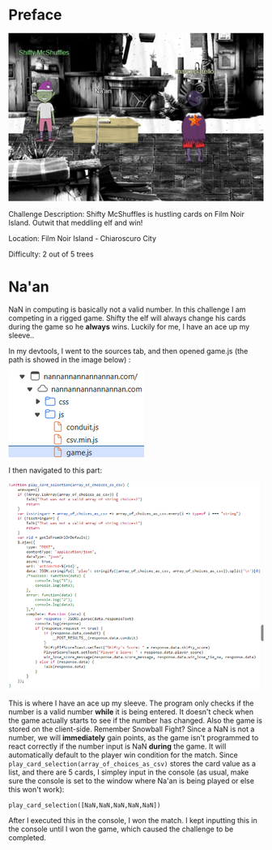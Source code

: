 # Preface
![](../images/Naan.jpg)

 Challenge Description: Shifty McShuffles is hustling cards on Film Noir Island. Outwit that meddling elf and win!

 Location: Film Noir Island - Chiaroscuro City

 Difficulty: 2 out of 5 trees
 
 # Na'an
 NaN in computing is basically not a valid number. In this challenge I am competing in a rigged game. Shifty the elf will always change his cards during the game so he **always** wins. Luckily for me, I have an ace up my sleeve..

 In my devtools, I went to the sources tab, and then opened game.js (the path is showed in the image below) :

 ![](../images/Naanpart1.png)

 I then navigated to this part:

 ![](../images/Naanpart2.png)

 This is where I have an ace up my sleeve. The program only checks if the number is a valid number **while** it is being entered. It doesn't check when the game actually starts to see if the number has changed. Also the game is stored on the client-side. Remember Snowball Fight? Since a NaN is not a number, we will **immediately** gain points, as the game isn't programmed to react correctly if the number input is NaN **during** the game. It will automatically default to the player win condition for the match. Since `play_card_selection(array_of_choices_as_csv)` stores the card value as a list, and there are 5 cards, I simpley input in the console (as usual, make sure the console is set to the window where Na'an is being played or else this won't work):

 ```
play_card_selection([NaN,NaN,NaN,NaN,NaN])
```

After I executed this in the console, I won the match. I kept inputting this in the console until I won the game, which caused the challenge to be completed.
 

 
